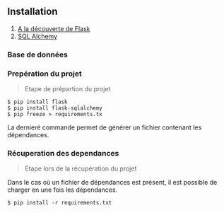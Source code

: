 ## Installation

1. [A la découverte de Flask](01.flask.md)
2. [SQL Alchemy](02.sql-alchemy.md)

### Base de données

### Prepération du projet

> Etape de prépartion du projet

```
$ pip install flask
$ pip install flask-sqlalchemy
$ pip freeze > requirements.tx
```

La dernieré commande permet de générer un fichier contenant les dépendances.

### Récuperation des dependances

> Etape lors de la récupération du projet

Dans le cas où un fichier de dépendances est présent, il est possible de charger en une
fois les dépendances.

```
$ pip install -r requirements.txt
```












